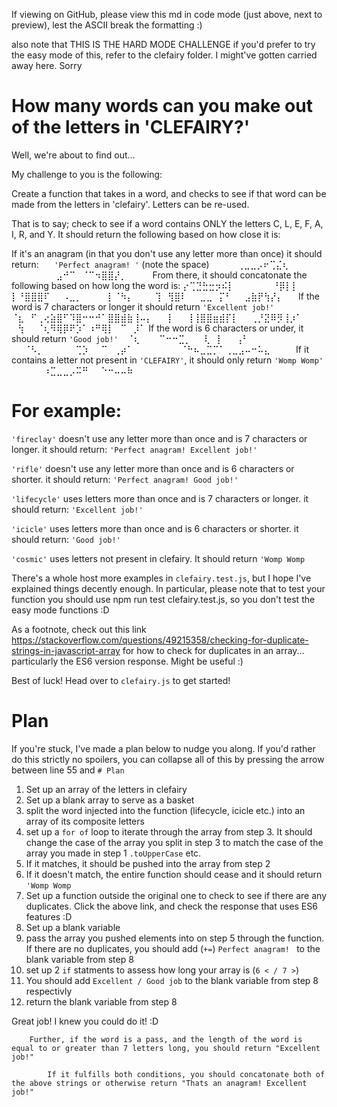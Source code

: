 If viewing on GitHub, please view this md in code mode (just above, next to preview), lest the ASCII break the formatting :)

also note that THIS IS THE HARD MODE CHALLENGE if you'd prefer to try the easy mode of this,
refer to the clefairy folder. I might've gotten carried away here. Sorry 

# How many words can you make out of the letters in 'CLEFAIRY?'

Well, we're about to find out...

My challenge to you is the following:

Create a function that takes in a word, and checks to see if that word can be made from the letters in 'clefairy'. Letters can be re-used.

That is to say; check to see if a word contains ONLY the letters C, L, E, F, A, I, R, and Y. It should return the following based on how close it is:

If it's an anagram (in that you don't use any letter more than once) it should return:
⠀⠀`'Perfect anagram! '` (note the space)
     ⠀⠀⠀⠀⢀⣀⣀⡠⠖⢉⣌⢆⠀⠀⠀⠀⠀
⠀⠀⠀⠀⠀⠀⠀⣠⠚⠉⠀⠈⠉⠲⣿⣿⡜⡀⠀⠀⠀⠀From there, it should concatonate the following based on how long the word is:
⡔⢉⣙⣓⣒⡲⠮⡇⠀⠀⠀⠀⠀⠀⠘⡿⡇⡇⠀⠀⠀⠀
⡇⠘⣿⣿⣿⠏⠀⠀⠠⣀⡀⠀⠀⠀⠀⡇⠈⠳⡄⠀⠀⠀
⢹⠀⢻⣿⠇⠀⠀⣀⣀⠀⡍⠃⠀⠀⣠⣷⡟⢳⡜⡄⠀⠀   If the word is 7 characters or longer it should return `'Excellent job!'`
⠈⣆⠀⠋⢀⢔⣵⣿⠋⠹⣿⠒⠒⠚⠁⣿⣿⣾⣷⢸⠤⡄⠀
⠀⡇⠀⠀⢸⢸⣿⣿⣶⣾⡏⡇⠀⠀⢀⡘⣝⠿⡻⢸⡰⠁
⠀⢳⠀⠀⠈⢆⠻⢿⡿⠟⡱⠁⠰⠛⢿⡇⠀⠉⠀⡸⠁      If the word is 6 characters or under, it should return `'Good job!'`
⠀⠈⢆⠀⠀⠀⠉⠒⠒⣉⡀⠀⠀⢇⠀⡇⠀⠀⢠⠃⠀⠀
⠀⠀⠈⠣⡀⠀⠀⠀⠀⠀⢉⡱⠀⠀⠉⠀⢀⡴⠁⠀⠀⠀
⠀⠀⠀⠀⠈⠓⠦⣀⣉⡉⠁⢀⣀⣠⠤⠒⠥⣄⠀⠀⠀⠀If it contains a letter not present in `'CLEFAIRY'`, it should only return `'Womp Womp'`
⠀⠀⠀⠀⠀⠰⣉⣀⣀⡠⠭⠛⠀⠀⠑⠒⠤⠤⠷⠀


# For example:

`'fireclay'` doesn't use any letter more than once and is 7 characters or longer. it should return: 
      `'Perfect anagram! Excellent job!'`

`'rifle'` doesn't use any letter more than once and is 6 characters or shorter. it should return: 
      `'Perfect anagram! Good job!'`
      
`'lifecycle'` uses letters more than once and is 7 characters or longer. it should return: 
      `'Excellent job!'`  

`'icicle'` uses letters more than once and is 6 characters or shorter. it should return: 
      `'Good job!'` 

`'cosmic'` uses letters not present in clefairy. It should return 
      `'Womp Womp`

There's a whole host more examples in `clefairy.test.js`, but I hope I've explained things decently enough. In particular, please note that to test your function you should use npm run test clefairy.test.js, so you don't test the easy mode functions :D

As a footnote, check out this link https://stackoverflow.com/questions/49215358/checking-for-duplicate-strings-in-javascript-array for how to check for duplicates in an array... particularly the ES6 version response. Might be useful :)

Best of luck! Head over to `clefairy.js` to get started!

# Plan

If you're stuck, I've made a plan below to nudge you along. If you'd rather do this strictly no spoilers, you can collapse all of this by pressing the arrow between line 55 and `# Plan`

1. Set up an array of the letters in clefairy 
2. Set up a blank array to serve as a basket
3. split the word injected into the function (lifecycle, icicle etc.) into an array of its composite letters 
4. set up a `for of` loop to iterate through the array from step 3. It should change the case of the array you split in step 3 to match the case of the array you made in step 1 `.toUpperCase` etc.
5. If it matches, it should be pushed into the array from step 2
6. If it doesn't match, the entire function should cease and it should return `'Womp Womp`
7. Set up a function outside the original one to check to see if there are any duplicates. Click the above link, and check the response that uses ES6 features :D
8. Set up a blank variable
9. pass the array you pushed elements into on step 5 through the function. If there are no duplicates, you should add (`+=`) `Perfect anagram! ` to the blank variable from step 8  
10. set up 2 `if` statments to assess how long your array is (`6 < / 7 >`)
11. You should add `Excellent / Good job` to the blank variable from step 8 respectivly
12. return the blank variable from step 8

Great job! I knew you could do it! :D






       
       
       
       
       
       
       
       
        

        Further, if the word is a pass, and the length of the word is equal to or greater than 7 letters long, you should return "Excellent job!"

            If it fulfills both conditions, you should concatonate both of the above strings or otherwise return "Thats an anagram! Excellent job!"